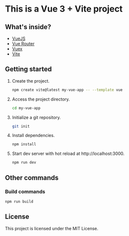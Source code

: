 # This is a Vue 3 + Vite project

## What's inside?

- [VueJS](https://vuejs.org)
- [Vue Router](https://router.vuejs.org)
- [Vuex](https://vuex.vuejs.org)
- [Vite](https://vitejs.dev)

## Getting started

1. Create the project.

   ```bash
   npm create vite@latest my-vue-app -- --template vue
   ```

2. Access the project directory.

   ```bash
   cd my-vue-app
   ```

3. Initialize a git repository.

   ```bash
   git init
   ```

4. Install dependencies.

   ```bash
   npm install
   ```

5. Start dev server with hot reload at http://localhost:3000.
   ```bash
   npm run dev
   ```

## Other commands

### Build commands

```bash
npm run build
```

## License

This project is licensed under the MIT License.

